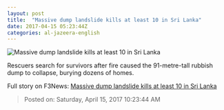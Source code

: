 ```yaml
---
layout: post
title:  "Massive dump landslide kills at least 10 in Sri Lanka"
date: 2017-04-15 05:23:44Z
categories: al-jazeera-english
---
```


![Massive dump landslide kills at least 10 in Sri Lanka](http://www.aljazeera.com/mritems/Images/2017/4/14/3975457c2f7345988d6c511e7c9735ab_18.jpg)

Rescuers search for survivors after fire caused the 91-metre-tall rubbish dump to collapse, burying dozens of homes.


Full story on F3News: [Massive dump landslide kills at least 10 in Sri Lanka](http://www.f3nws.com/n/yYJrKG)

> Posted on: Saturday, April 15, 2017 10:23:44 AM
